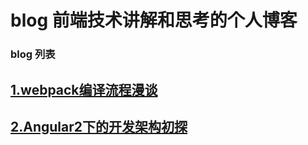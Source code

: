 # blog 前端技术讲解和思考的个人博客

### blog 列表
 
## [1.webpack编译流程漫谈](https://github.com/slashhuang/blog/issues/1) 
## [2.Angular2下的开发架构初探](https://github.com/slashhuang/blog/issues/2) 
 

